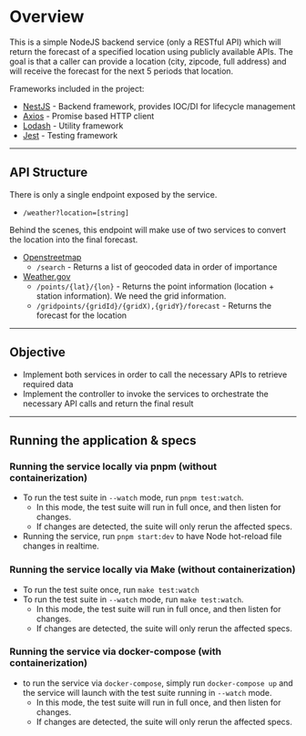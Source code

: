 # Overview

This is a simple NodeJS backend service (only a RESTful API) which will return the forecast of a specified location
using publicly available APIs. The goal is that a caller can provide a location (city, zipcode, full address) and will
receive the forecast for the next 5 periods that location.

Frameworks included in the project:

* [NestJS](https://nestjs.com/) - Backend framework, provides IOC/DI for lifecycle management
* [Axios](https://axios-http.com/docs/intro) - Promise based HTTP client
* [Lodash](https://lodash.com/) - Utility framework
* [Jest](https://jestjs.io/) - Testing framework

___

## API Structure

There is only a single endpoint exposed by the service.

* `/weather?location=[string]`

Behind the scenes, this endpoint will make use of two services to convert the location into the final forecast.

* [Openstreetmap](https://nominatim.org/release-docs/develop/api/Search/)
    * `/search` - Returns a list of geocoded data in order of importance
* [Weather.gov](https://www.weather.gov/documentation/services-web-api#/default/zone_list)
    * `/points/{lat}/{lon}` - Returns the point information (location + station information). We need the grid
      information.
    * `/gridpoints/{gridId}/{gridX),{gridY}/forecast` - Returns the forecast for the location
___
## Objective

* Implement both services in order to call the necessary APIs to retrieve required data
* Implement the controller to invoke the services to orchestrate the necessary API calls and return the final result
___
## Running the application & specs
### Running the service locally via pnpm (without containerization)

* To run the test suite in `--watch` mode, run `pnpm test:watch`. 
  * In this mode, the test suite will run in full once, and then listen for changes. 
  * If changes are detected, the suite will only rerun the affected specs.
* Running the service, run `pnpm start:dev` to have Node hot-reload file changes in realtime.

### Running the service locally via Make (without containerization)
* To run the test suite once, run `make test:watch`
* To run the test suite in `--watch` mode, run `make test:watch`.
  * In this mode, the test suite will run in full once, and then listen for changes. 
  * If changes are detected, the suite will only rerun the affected specs.

### Running the service via docker-compose (with containerization)

* to run the service via `docker-compose`, simply run `docker-compose up` and the service will launch with the test suite running in `--watch` mode. 
  * In this mode, the test suite will run in full once, and then listen for changes. 
  * If changes are detected, the suite will only rerun the affected specs.